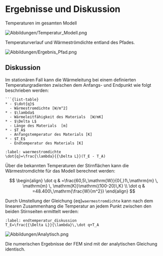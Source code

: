 # Ergebnisse und Diskussion

Temperaturen im gesamten Modell

![Abbildungen/Temperatur_Modell.png](Abbildungen/Temperatur_Modell.png)

Temperaturverlauf und Wärmeströmdichte entland des Pfades.

![Abbildungen/Ergebnis_Pfad.png](Abbildungen/Ergebnis_Pfad.png)

## Diskussion

Im stationären Fall kann die Wärmeleitung bei einem definierten Temperaturgradienten zwischen dem Anfangs- und Endpunkt wie folgt beschrieben werden:

````{margin}
```{list-table}
* - $\dot{q}$
  - Wärmestromdichte [W/m^2]
* - $\lambda$
  - Wärmeleitfähigkeit des Materials  [W/mK]
* - $\Delta L$
  - Länge des Materials  [m]
* - $T_A$
  - Anfangstemperatur des Materials [K]
* - $T_E$
  - Endtemperatur des Materials [K]
````

```{math}
:label: waermestromdichte
\dot{q}=\frac{\lambda}{{\Delta L}}(T_E - T_A)
```

Über die bekannten Temperaturen der Stirnflächen kann die Wärmestromdichte für das Modell berechnet werden:

$$
\begin{align}
\dot q & =\frac{60,5\,\mathrm{W}}{0{,}1\,\mathrm{m} \, \mathrm{m} \, \mathrm{K}}\mathrm{(100-20)\,K} \\
\dot q & =48.400\,\mathrm{\frac{W}{m^2}}
\end{align}
$$

Durch Umstellung der Gleichung {eq}`waermestromdichte` kann nach dem linearen Zusammenhang die Temperatur an jedem Punkt zwischen den beiden Stirnseiten ermittelt werden:

```{math}
:label: endtemperatur_diskussion
T_E=\frac{{\Delta L}}{\lambda}\,\dot q+T_A
```

![Abbildungen/Analytisch.png](Abbildungen/Analytisch.png)

Die numerischen Ergebnisse der FEM sind mit der analytischen Gleichung identisch.
